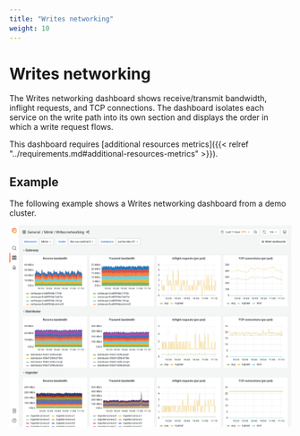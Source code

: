 ```yaml
---
title: "Writes networking"
weight: 10
---
```


# Writes networking

The Writes networking dashboard shows receive/transmit bandwidth, inflight requests, and TCP connections.
The dashboard isolates each service on the write path into its own section and displays the order in which a write request flows.

This dashboard requires [additional resources metrics]({{< relref "../requirements.md#additional-resources-metrics" >}}).

## Example

The following example shows a Writes networking dashboard from a demo cluster.

![Grafana Mimir writes networking dashboard](../../../images/dashboards/mimir-writes-networking.png)
